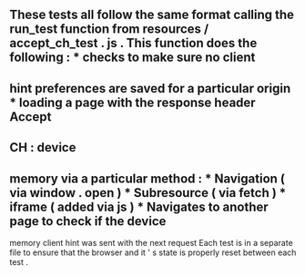 These
tests
all
follow
the
same
format
calling
the
run_test
function
from
resources
/
accept_ch_test
.
js
.
This
function
does
the
following
:
*
checks
to
make
sure
no
client
-
hint
preferences
are
saved
for
a
particular
origin
*
loading
a
page
with
the
response
header
Accept
-
CH
:
device
-
memory
via
a
particular
method
:
*
Navigation
(
via
window
.
open
)
*
Subresource
(
via
fetch
)
*
iframe
(
added
via
js
)
*
Navigates
to
another
page
to
check
if
the
device
-
memory
client
hint
was
sent
with
the
next
request
Each
test
is
in
a
separate
file
to
ensure
that
the
browser
and
it
'
s
state
is
properly
reset
between
each
test
.
